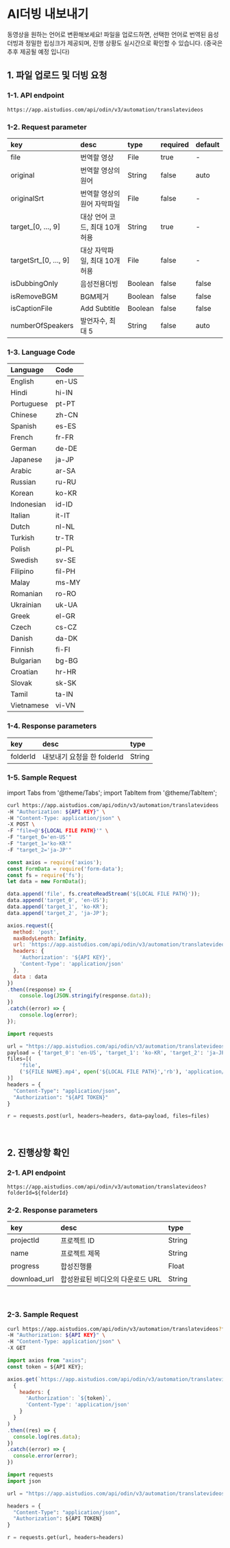 # AI더빙 내보내기

동영상을 원하는 언어로 변환해보세요! 파일을 업로드하면, 선택한 언어로 번역된 음성 더빙과 정밀한 립싱크가 제공되며, 진행 상황도 실시간으로 확인할 수 있습니다. (중국은 추후 제공될 예정 입니다)
<br/>

## 1. 파일 업로드 및 더빙 요청


### 1-1. API endpoint

```http
https://app.aistudios.com/api/odin/v3/automation/translatevideos
```

### 1-2. Request parameter
| key | desc | type | required | default | 
| :--- | :--- | :--- | :--- | :--- | 
| file | 번역할 영상 | File | true | - | 
| original | 번역할 영상의 원어 | String | false | auto | 
| originalSrt | 번역할 영상의 원어 자막파일 | File | false | - | 
| target_[0, …, 9] | 대상 언어 코드, 최대 10개 허용 | String | true | - | 
| targetSrt_[0, …, 9] | 대상 자막파일, 최대 10개 허용 | File | false | - | 
| isDubbingOnly | 음성전용더빙 | Boolean | false | false | 
| isRemoveBGM | BGM제거 | Boolean | false | false | 
| isCaptionFile | Add Subtitle | Boolean | false | false | 
| numberOfSpeakers | 발언자수, 최대 5 | String | false | auto | 

### 1-3. Language Code
| Language | Code | 
| :--- | :--- | 
| English | en-US | 
| Hindi | hi-IN | 
| Portuguese | pt-PT | 
| Chinese | zh-CN | 
| Spanish | es-ES | 
| French | fr-FR | 
| German | de-DE | 
| Japanese | ja-JP | 
| Arabic | ar-SA | 
| Russian | ru-RU | 
| Korean | ko-KR | 
| Indonesian | id-ID | 
| Italian | it-IT | 
| Dutch | nl-NL | 
| Turkish | tr-TR | 
| Polish | pl-PL | 
| Swedish | sv-SE | 
| Filipino | fil-PH | 
| Malay | ms-MY | 
| Romanian | ro-RO | 
| Ukrainian | uk-UA | 
| Greek | el-GR | 
| Czech | cs-CZ | 
| Danish | da-DK | 
| Finnish | fi-FI | 
| Bulgarian | bg-BG | 
| Croatian | hr-HR | 
| Slovak | sk-SK | 
| Tamil | ta-IN | 
| Vietnamese | vi-VN | 

### 1-4. Response parameters
| key | desc | type | 
| :--- | :--- | :--- | 
| folderId | 내보내기 요청을 한 folderId | String | 

### 1-5. Sample Request

import Tabs from '@theme/Tabs';
import TabItem from '@theme/TabItem';

<Tabs>
<TabItem value="curl" label="cURL">

```bash
curl https://app.aistudios.com/api/odin/v3/automation/translatevideos  \
-H "Authorization: ${API KEY}" \
-H "Content-Type: application/json" \
-X POST \
-F "file=@'${LOCAL FILE PATH}'" \
-F "target_0='en-US'"
-F "target_1='ko-KR'"
-F "target_2='ja-JP'"
```
</TabItem>

<TabItem value="js" label="Node.js">

```js
const axios = require('axios');
const FormData = require('form-data');
const fs = require('fs');
let data = new FormData();

data.append('file', fs.createReadStream('${LOCAL FILE PATH}'));
data.append('target_0', 'en-US');
data.append('target_1', 'ko-KR');
data.append('target_2', 'ja-JP');

axios.request({
  method: 'post',
  maxBodyLength: Infinity,
  url: 'https://app.aistudios.com/api/odin/v3/automation/translatevideos',
  headers: { 
    'Authorization': '${API KEY}', 
    'Content-Type': 'application/json'
  },
  data : data
})
.then((response) => {
    console.log(JSON.stringify(response.data));
})
.catch((error) => {
    console.log(error);
});
```
</TabItem>

<TabItem value="py" label="Python">

```py
import requests

url = "https://app.aistudios.com/api/odin/v3/automation/translatevideos"
payload = {'target_0': 'en-US', 'target_1': 'ko-KR', 'target_2': 'ja-JP'}
files=[(
    'file', 
    ('${FILE NAME}.mp4', open('${LOCAL FILE PATH}','rb'), 'application/octet-stream')
)]
headers = {
  "Content-Type": "application/json",
  "Authorization": "${API TOKEN}"
}

r = requests.post(url, headers=headers, data=payload, files=files)
```
</TabItem>
</Tabs>

<br/>


## 2. 진행상항 확인

### 2-1. API endpoint

```http
https://app.aistudios.com/api/odin/v3/automation/translatevideos?folderId=${folderId}
```

### 2-2. Response parameters
| key  | desc  | type  | 
| :---  | :---  | :---  | 
| projectId  | 프로젝트 ID  | String  | 
| name  | 프로젝트 제목  | String  | 
| progress  | 합성진행률  | Float  | 
| download_url  | 합성완료된 비디오의 다운로드 URL  | String  | 

<br/>

### 2-3. Sample Request

<Tabs>
<TabItem value="curl" label="cURL">

```bash
curl https://app.aistudios.com/api/odin/v3/automation/translatevideos?folderId=${folderId}  \
-H "Authorization: ${API KEY}" \
-H "Content-Type: application/json" \
-X GET
```

</TabItem>
<TabItem value="js" label="Node.js">

```js
import axios from "axios"; 
const token = ${API KEY};

axios.get(`https://app.aistudios.com/api/odin/v3/automation/translatevideos?folderId=${folderId}`, 
  {
    headers: {
      'Authorization': `${token}`,
      'Content-Type': 'application/json'
    }
  }
)
.then((res) => {
  console.log(res.data);
})
.catch((error) => {
  console.error(error);
})
```

</TabItem>
<TabItem value="py" label="Python">

```py
import requests
import json

url = "https://app.aistudios.com/api/odin/v3/automation/translatevideos?folderId=${folderId}"

headers = {
  "Content-Type": "application/json",
  "Authorization": ${API TOKEN}
}

r = requests.get(url, headers=headers)
```

</TabItem>
</Tabs>
